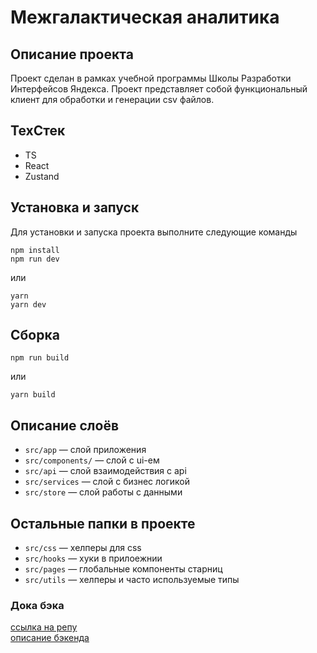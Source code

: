 # Межгалактическая аналитика

## Описание проекта
Проект сделан в рамках учебной программы Школы Разработки Интерфейсов Яндекса. Проект представляет собой функциональный клиент для обработки и генерации csv файлов.     

## ТехСтек

- TS
- React
- Zustand

## Установка и запуск
Для установки и запуска проекта выполните следующие команды

```
npm install
npm run dev
```

или

```
yarn
yarn dev
```

## Сборка

```
npm run build
```

или

```
yarn build
```

## Описание слоёв

- ```src/app``` — слой приложения
- ```src/components/``` — слой с ui-ем
- ```src/api``` — слой взаимодействия с api
- ```src/services``` — слой с бизнес логикой
- ```src/store``` — слой работы с данными

## Остальные папки в проекте

- ```src/css``` — хелперы для css
- ```src/hooks``` — хуки в прилоежнии
- ```src/pages``` — глобальные компоненты старниц
- ```src/utils``` — хелперы и часто используемые типы

### Дока бэка

[ссылка на репу](https://github.com/etozhenerk/shri2025-back)  
[описание бэкенда](https://github.com/etozhenerk/shri2025-back/blob/main/readme.md)
